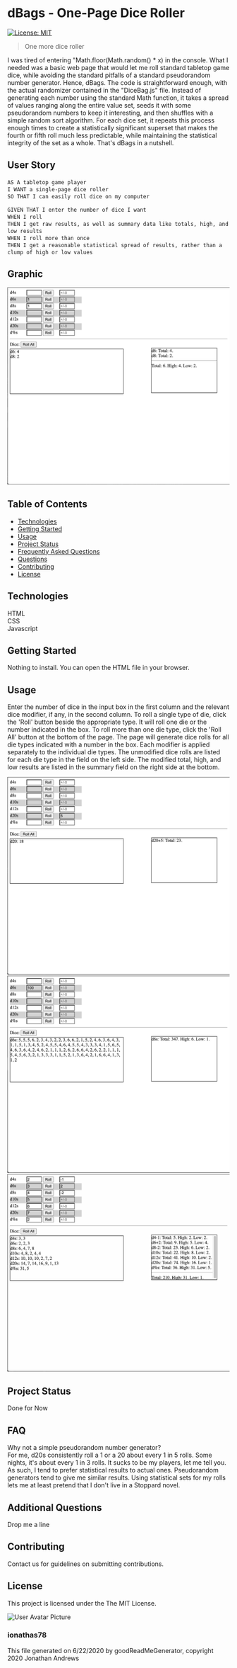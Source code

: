 # dBags - One-Page Dice Roller
[![License: MIT](https://img.shields.io/badge/License-MIT-yellow.svg)](https://opensource.org/licenses/MIT)

> One more dice roller

I was tired of entering "Math.floor(Math.random() * x) in the console.
What I needed was a basic web page that would let me roll standard tabletop
game dice, while avoiding the standard pitfalls of a standard pseudorandom
number generator. 
Hence, dBags. The code is straightforward enough, with the actual randomizer
contained in the "DiceBag.js" file. Instead of generating each number using the
standard Math function, it takes a spread of values ranging along the entire
value set, seeds it with some pseudorandom numbers to keep it interesting, and
then shuffles with a simple random sort algorithm. For each dice set, it repeats
this process enough times to create a statistically significant superset that
makes the fourth or fifth roll much less predictable, while maintaining the
statistical integrity of the set as a whole.
That's dBags in a nutshell.


## User Story

```
AS A tabletop game player 
I WANT a single-page dice roller
SO THAT I can easily roll dice on my computer
```

```
GIVEN THAT I enter the number of dice I want
WHEN I roll
THEN I get raw results, as well as summary data like totals, high, and low results
WHEN I roll more than once
THEN I get a reasonable statistical spread of results, rather than a clump of high or low values
```
            


## Graphic
![Project Image 0](assets/images/dbags_Main_ScreenShot.jpg)

## Table of Contents
* [Technologies](#Technologies)
* [Getting Started](#Getting)
* [Usage](#Usage)
* [Project Status](#Project)
* [Frequently Asked Questions](#FAQ)
* [Questions](#Additional)
* [Contributing](#Contributing)
* [License](#License)
## Technologies
HTML\
CSS\
Javascript

## Getting Started
Nothing to install. You can open the HTML file in your browser.



## Usage
Enter the number of dice in the input box in the first column and the relevant
dice modifier, if any, in the second column. To roll a single type of die, click
the 'Roll' button beside the appropriate type. It will roll one die or the number
indicated in the box. To roll more than one die type, click the 'Roll All' button
at the bottom of the page. The page will generate dice rolls for all die types
indicated with a number in the box. Each modifier is applied separately to the
individual die types.
The unmodified dice rolls are listed for each die type in the field on the left
side. The modified total, high, and low results are listed in the summary field
on the right side at the bottom.

![Project Usage Image 0](assets/images/dBags_d20_ScreenShot.jpg)
![Project Usage Image 1](assets/images/dBags_d6s_ScreenShot.jpg)
![Project Usage Image 2](assets/images/dBags_dLotz_ScreenShot.jpg)


## Project Status
Done for Now

## FAQ
Why not a simple pseudorandom number generator?\
For me, d20s consistently roll a 1 or a 20 about every 1 in 5 rolls. Some nights,
it's about every 1 in 3 rolls. It sucks to be my players, let me tell you.
As such, I tend to prefer statistical results to actual ones. Pseudorandom 
generators tend to give me similar results.
Using statistical sets for my rolls lets me at least pretend that I don't live
in a Stoppard novel.


## Additional Questions
Drop me a line

## Contributing
Contact us for guidelines on submitting contributions.

## License
This project is licensed under the The MIT License.

![User Avatar Picture](https://avatars1.githubusercontent.com/u/61706660?v=4)
### ionathas78

This file generated on 6/22/2020 by goodReadMeGenerator, copyright 2020 Jonathan Andrews

